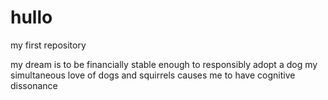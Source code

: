 # hullo
my first repository

my dream is to be financially stable enough to responsibly adopt a dog
my simultaneous love of dogs and squirrels causes me to have cognitive dissonance
